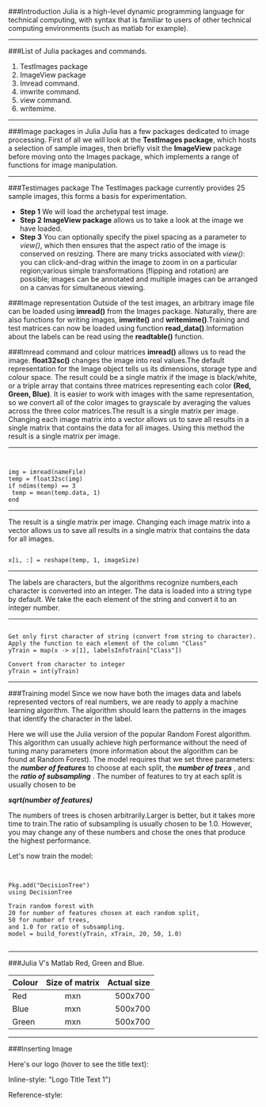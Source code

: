

###Introduction
Julia is a high-level dynamic programming language for technical computing, with syntax that is familiar to users of other technical computing environments (such as matlab for example).
***
###List of Julia packages and commands.
1. TestImages package
2. ImageView package
3. Imread command.
4. imwrite command. 
5. view command.
6. writemime.

***
###Image packages in Julia 
Julia has a few packages dedicated to image processing. First of all we will look at the **TestImages package**, which hosts a selection of sample images, then briefly visit the **ImageView** package before moving onto the Images package, which implements a range of functions for image manipulation.
***
###Testimages package
The TestImages package currently provides 25 sample images, this forms a basis for experimentation.
* **Step 1** We will load the archetypal test image.
* **Step 2** **ImageView package** allows us to take a look at the image we have loaded.  
* **Step 3** You can optionally specify the pixel spacing as a parameter to *view()*, which then ensures that the aspect ratio of the image is conserved on resizing. There are many tricks associated with *view()*: you can click-and-drag within the image to zoom in on a particular region;various simple transformations (flipping and rotation) are possible; images can be annotated and multiple images can be arranged on a canvas for simultaneous viewing.



###Image representation
Outside of the test images, an arbitrary image file can be loaded using **imread()** from the Images package. Naturally, there are also functions for writing images, **imwrite()** and **writemime()**.Training and test matrices can now be loaded using function **read_data()**.Information about the labels can be read using the **readtable()** function.

###Imread command and colour matrices
**imread()** allows us to read the image. **float32sc()** changes the image into real values.The default representation for the Image object tells us its dimensions, storage type and colour space. The result could be a single matrix if the image is black/white, or a triple array that contains three matrices representing each color **(Red, Green, Blue)**. 
It is easier to work with images with the same representation, so we convert all of the color images to grayscale by averaging the values across the three color matrices.The result is a single matrix per image. Changing each image matrix into a vector allows us to save all results in a single matrix that contains the data for all images. Using this method the result is a single matrix per image. 


***

<pre><code>

img = imread(nameFile)
temp = float32sc(img)
if ndims(temp) == 3
 temp = mean(temp.data, 1)
end
</code></pre>
 ***
The result is a single matrix per image. Changing each image matrix into a vector allows us to save all results in a single matrix that contains the data for all images.
<pre><code>
x[i, :] = reshape(temp, 1, imageSize)
</code></pre>

***
The labels are characters, but the algorithms recognize numbers,each character is converted into an integer. The data is loaded into a string type by default. We take the each element of the string and convert it to an integer number.
***

<pre><code>
Get only first character of string (convert from string to character).
Apply the function to each element of the column "Class"
yTrain = map(x -> x[1], labelsInfoTrain["Class"])

Convert from character to integer
yTrain = int(yTrain)
</pre></code>
***

###Training model
Since we now have both the images data and labels represented vectors of real numbers, we are ready to apply a machine learning algorithm. The algorithm should learn the patterns in the images that identify the character in the label.


Here we will use the Julia version of the popular Random Forest algorithm. This algorithm can usually achieve high performance without the need of tuning many parameters (more information about the algorithm can be found at Random Forest). The model requires that we set three parameters: the ***number of features*** to choose at each split, the ***number of trees*** , and the  ***ratio of subsampling*** . The number of features to try at each split is usually chosen to be 

***sqrt(number of features)***

The numbers of trees is chosen arbitrarily.Larger is better, but it takes more time to train.The ratio of subsampling is usually chosen to be 1.0. However, you may change any of these numbers and chose the ones that produce the highest performance.

Let's now train the model:

<pre> <code>

Pkg.add("DecisionTree")
using DecisionTree

Train random forest with
20 for number of features chosen at each random split,
50 for number of trees,
and 1.0 for ratio of subsampling.
model = build_forest(yTrain, xTrain, 20, 50, 1.0)

</pre></code>
***
###Julia V's Matlab
Red, Green and Blue.

| Colour        | Size of matrix| Actual size   |
| ------------- |:-------------:| -------------:|
| Red           | mxn           | 500x700       |
| Blue          | mxn           | 500x700       |
| Green         | mxn           | 500x700       |


***

###Inserting Image

Here's our logo (hover to see the title text):

Inline-style: 
"Logo Title Text 1")

Reference-style: 

[logo]: https://github.com/adam-p/markdown-here/raw/master/src/common/images

